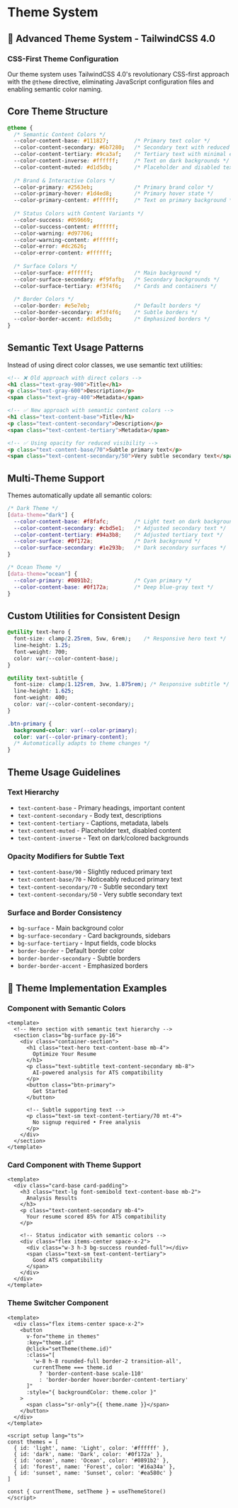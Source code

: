 # Theme System

## 🎨 Advanced Theme System - TailwindCSS 4.0

### CSS-First Theme Configuration

Our theme system uses TailwindCSS 4.0's revolutionary CSS-first approach with the `@theme` directive, eliminating JavaScript configuration files and enabling semantic color naming.

## **Core Theme Structure**

```css
@theme {
  /* Semantic Content Colors */
  --color-content-base: #111827;        /* Primary text color */
  --color-content-secondary: #6b7280;   /* Secondary text with reduced emphasis */
  --color-content-tertiary: #9ca3af;    /* Tertiary text with minimal emphasis */
  --color-content-inverse: #ffffff;     /* Text on dark backgrounds */
  --color-content-muted: #d1d5db;       /* Placeholder and disabled text */
  
  /* Brand & Interactive Colors */
  --color-primary: #2563eb;             /* Primary brand color */
  --color-primary-hover: #1d4ed8;       /* Primary hover state */
  --color-primary-content: #ffffff;     /* Text on primary background */
  
  /* Status Colors with Content Variants */
  --color-success: #059669;
  --color-success-content: #ffffff;
  --color-warning: #d97706;
  --color-warning-content: #ffffff;
  --color-error: #dc2626;
  --color-error-content: #ffffff;
  
  /* Surface Colors */
  --color-surface: #ffffff;             /* Main background */
  --color-surface-secondary: #f9fafb;   /* Secondary backgrounds */
  --color-surface-tertiary: #f3f4f6;    /* Cards and containers */
  
  /* Border Colors */
  --color-border: #e5e7eb;              /* Default borders */
  --color-border-secondary: #f3f4f6;    /* Subtle borders */
  --color-border-accent: #d1d5db;       /* Emphasized borders */
}
```

## **Semantic Text Usage Patterns**

Instead of using direct color classes, we use semantic text utilities:

```html
<!-- ❌ Old approach with direct colors -->
<h1 class="text-gray-900">Title</h1>
<p class="text-gray-600">Description</p>
<span class="text-gray-400">Metadata</span>

<!-- ✅ New approach with semantic content colors -->
<h1 class="text-content-base">Title</h1>
<p class="text-content-secondary">Description</p>
<span class="text-content-tertiary">Metadata</span>

<!-- ✅ Using opacity for reduced visibility -->
<p class="text-content-base/70">Subtle primary text</p>
<span class="text-content-secondary/50">Very subtle secondary text</span>
```

## **Multi-Theme Support**

Themes automatically update all semantic colors:

```css
/* Dark Theme */
[data-theme="dark"] {
  --color-content-base: #f8fafc;        /* Light text on dark background */
  --color-content-secondary: #cbd5e1;   /* Adjusted secondary text */
  --color-content-tertiary: #94a3b8;    /* Adjusted tertiary text */
  --color-surface: #0f172a;             /* Dark background */
  --color-surface-secondary: #1e293b;   /* Dark secondary surfaces */
}

/* Ocean Theme */
[data-theme="ocean"] {
  --color-primary: #0891b2;             /* Cyan primary */
  --color-content-base: #0f172a;        /* Deep blue-gray text */
}
```

## **Custom Utilities for Consistent Design**

```css
@utility text-hero {
  font-size: clamp(2.25rem, 5vw, 6rem);    /* Responsive hero text */
  line-height: 1.25;
  font-weight: 700;
  color: var(--color-content-base);
}

@utility text-subtitle {
  font-size: clamp(1.125rem, 3vw, 1.875rem); /* Responsive subtitle */
  line-height: 1.625;
  font-weight: 400;
  color: var(--color-content-secondary);
}

.btn-primary {
  background-color: var(--color-primary);
  color: var(--color-primary-content);
  /* Automatically adapts to theme changes */
}
```

## Theme Usage Guidelines

### **Text Hierarchy**
- `text-content-base` - Primary headings, important content
- `text-content-secondary` - Body text, descriptions
- `text-content-tertiary` - Captions, metadata, labels
- `text-content-muted` - Placeholder text, disabled content
- `text-content-inverse` - Text on dark/colored backgrounds

### **Opacity Modifiers for Subtle Text**
- `text-content-base/90` - Slightly reduced primary text
- `text-content-base/70` - Noticeably reduced primary text
- `text-content-secondary/70` - Subtle secondary text
- `text-content-secondary/50` - Very subtle secondary text

### **Surface and Border Consistency**
- `bg-surface` - Main background color
- `bg-surface-secondary` - Card backgrounds, sidebars
- `bg-surface-tertiary` - Input fields, code blocks
- `border-border` - Default border color
- `border-border-secondary` - Subtle borders
- `border-border-accent` - Emphasized borders

## 🎯 Theme Implementation Examples

### Component with Semantic Colors

```vue
<template>
  <!-- Hero section with semantic text hierarchy -->
  <section class="bg-surface py-16">
    <div class="container-section">
      <h1 class="text-hero text-content-base mb-4">
        Optimize Your Resume
      </h1>
      <p class="text-subtitle text-content-secondary mb-8">
        AI-powered analysis for ATS compatibility
      </p>
      <button class="btn-primary">
        Get Started
      </button>
      
      <!-- Subtle supporting text -->
      <p class="text-sm text-content-tertiary/70 mt-4">
        No signup required • Free analysis
      </p>
    </div>
  </section>
</template>
```

### Card Component with Theme Support

```vue
<template>
  <div class="card-base card-padding">
    <h3 class="text-lg font-semibold text-content-base mb-2">
      Analysis Results
    </h3>
    <p class="text-content-secondary mb-4">
      Your resume scored 85% for ATS compatibility
    </p>
    
    <!-- Status indicator with semantic colors -->
    <div class="flex items-center space-x-2">
      <div class="w-3 h-3 bg-success rounded-full"></div>
      <span class="text-sm text-content-tertiary">
        Good ATS compatibility
      </span>
    </div>
  </div>
</template>
```

### Theme Switcher Component

```vue
<template>
  <div class="flex items-center space-x-2">
    <button 
      v-for="theme in themes" 
      :key="theme.id"
      @click="setTheme(theme.id)"
      :class="[
        'w-8 h-8 rounded-full border-2 transition-all',
        currentTheme === theme.id 
          ? 'border-content-base scale-110' 
          : 'border-border hover:border-content-tertiary'
      ]"
      :style="{ backgroundColor: theme.color }"
    >
      <span class="sr-only">{{ theme.name }}</span>
    </button>
  </div>
</template>

<script setup lang="ts">
const themes = [
  { id: 'light', name: 'Light', color: '#ffffff' },
  { id: 'dark', name: 'Dark', color: '#0f172a' },
  { id: 'ocean', name: 'Ocean', color: '#0891b2' },
  { id: 'forest', name: 'Forest', color: '#16a34a' },
  { id: 'sunset', name: 'Sunset', color: '#ea580c' }
]

const { currentTheme, setTheme } = useThemeStore()
</script>
```